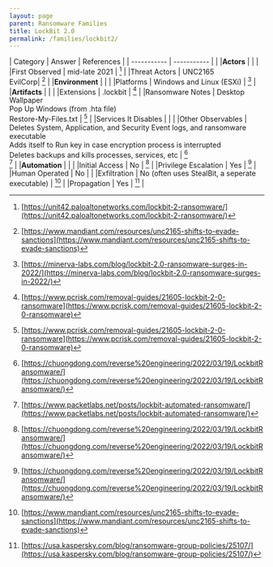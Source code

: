 ```yaml
---
layout: page
parent: Ransomware Families
title: LockBit 2.0
permalink: /families/lockbit2/
---
```


| Category | Answer | References | 
| ----------- | ----------- | | 
|**Actors** | | |
|First Observed | mid-late 2021 | [^1] |
|Threat Actors | UNC2165<br>EvilCorp| [^2] |
|**Environment** | | |
|Platforms | Windows and Linux (ESXi) | [^3] |
|**Artifacts** | | |
|Extensions | .lockbit | [^4] |
|Ransomware Notes | Desktop Wallpaper<br>Pop Up Windows (from .hta file)<br>Restore-My-Files.txt | [^4] |
|Services It Disables | | |
|Other Observables | Deletes System, Application, and Security Event logs, and ransomware executable<br>Adds itself to Run key in case encryption process is interrupted<br>Deletes backups and kills processes, services, etc | [^6]<br>[^7] |
|**Automation** | | |
|Initial Access | No | [^6] |
|Privilege Escalation | Yes | [^6] |
|Human Operated | No | |
|Exfiltration | No (often uses StealBit&comma; a seperate executable) | [^2] |
|Propagation | Yes | [^9] |


[^1]: [https://unit42.paloaltonetworks.com/lockbit-2-ransomware/](https://unit42.paloaltonetworks.com/lockbit-2-ransomware/)
[^2]: [https://www.mandiant.com/resources/unc2165-shifts-to-evade-sanctions](https://www.mandiant.com/resources/unc2165-shifts-to-evade-sanctions)
[^3]: [https://minerva-labs.com/blog/lockbit-2.0-ransomware-surges-in-2022/](https://minerva-labs.com/blog/lockbit-2.0-ransomware-surges-in-2022/)
[^4]: [https://www.pcrisk.com/removal-guides/21605-lockbit-2-0-ransomware](https://www.pcrisk.com/removal-guides/21605-lockbit-2-0-ransomware)
[^5]: https://www.picussecurity.com/resource/lockbit-2.0-ransomware-ttps-used-in-emerging-ransomware-campaigns
[^6]: [https://chuongdong.com/reverse%20engineering/2022/03/19/LockbitRansomware/](https://chuongdong.com/reverse%20engineering/2022/03/19/LockbitRansomware/)
[^7]: [https://www.packetlabs.net/posts/lockbit-automated-ransomware/](https://www.packetlabs.net/posts/lockbit-automated-ransomware/)
[^8]: [https://www.trendmicro.com/en_us/research/21/h/lockbit-resurfaces-with-version-2-0-ransomware-detections-in-chi.html](https://www.trendmicro.com/en_us/research/21/h/lockbit-resurfaces-with-version-2-0-ransomware-detections-in-chi.html)
[^9]: [https://usa.kaspersky.com/blog/ransomware-group-policies/25107/](https://usa.kaspersky.com/blog/ransomware-group-policies/25107/)
